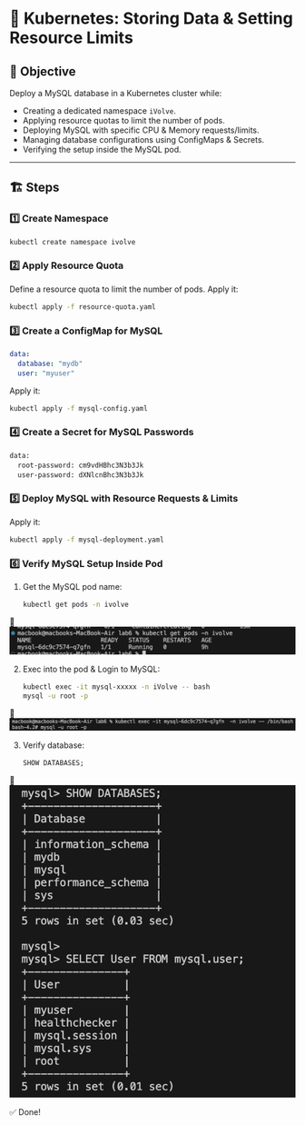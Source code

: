 # 🚀 Kubernetes: Storing Data & Setting Resource Limits

## 📌 Objective
Deploy a MySQL database in a Kubernetes cluster while:
- Creating a dedicated namespace `iVolve`.
- Applying resource quotas to limit the number of pods.
- Deploying MySQL with specific CPU & Memory requests/limits.
- Managing database configurations using ConfigMaps & Secrets.
- Verifying the setup inside the MySQL pod.

---

## 🏗️ Steps

### 1️⃣ Create Namespace
```sh
kubectl create namespace ivolve
```

### 2️⃣ Apply Resource Quota
Define a resource quota to limit the number of pods.
Apply it:
```sh
kubectl apply -f resource-quota.yaml
```

### 3️⃣ Create a ConfigMap for MySQL
```yaml
data:
  database: "mydb"
  user: "myuser"
```
Apply it:
```sh
kubectl apply -f mysql-config.yaml
```

### 4️⃣ Create a Secret for MySQL Passwords
```sh
data:
  root-password: cm9vdHBhc3N3b3Jk  
  user-password: dXNlcnBhc3N3b3Jk 
```

### 5️⃣ Deploy MySQL with Resource Requests & Limits
Apply it:
```sh
kubectl apply -f mysql-deployment.yaml
```

### 6️⃣ Verify MySQL Setup Inside Pod
1. Get the MySQL pod name:
   ```sh
   kubectl get pods -n ivolve
   ```
📸![Alt text](assets/pic1.png)

2. Exec into the pod & Login to MySQL:
   ```sh
   kubectl exec -it mysql-xxxxx -n iVolve -- bash
   mysql -u root -p
   ```
📸![Alt text](assets/pic2.png)

3. Verify database:
   ```sql
   SHOW DATABASES;
   ```
📸![Alt text](assets/pic3.png)

✅ Done! 